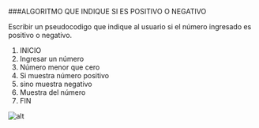 ###ALGORITMO QUE INDIQUE SI ES POSITIVO O NEGATIVO

Escribir un pseudocodigo que indique al usuario si el número ingresado es positivo o negativo.

1. INICIO
2. Ingresar un número
2. Número menor que cero
3. Si muestra número positivo
4. sino muestra negativo
4. Muestra del número
5. FIN

![alt](http://4.1m.yt/oEoaUz-.jpg)

